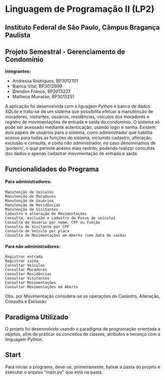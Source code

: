 # Linguagem de Programação II (LP2)
## Instituto Federal de São Paulo, Câmpus Bragança Paulista

## Projeto Semestral - Gerenciamento de Condomínio
**Integrantes:** 
- Andressa Rodrigues, BP3012701
- Bianca Vital, BP3012999
- Brendon Franco, BP3013227
- Matheus Munarão, BP3013251

A aplicação foi desenvolvida com a liguagem *Python* e banco de dados *SQLite* e trata-se de um sistema que possibilita efetuar a manutenção de moradores, visitantes, usuários, residências, veículos dos moradores e registro de movimentações de entrada e saída do condomínio. O sistema só pode ser acessado mediante autenticação, usando login e senha. Existem dois papéis de usuários para o sistema, como administrador que habilita acesso para todas as funções do sistema, incluindo cadastro, alteração, exclusão e consulta, e como não administrador, no caso denominamos de 'porteiro', o qual permite acesso mais restrito, podendo realizar consultas dos dados e apenas cadastrar movimentação de entrada e saída. 

## Funcionalidades do Programa
#### Para administradores:
    Manutenção de Veículos
    Manutenção de Moradores
    Manutenção de Usuários
    Manutenção de Residências
    Manutenção de Visitantes
    Cadastro e alteração de Movimentações
    Consulta, exclusão e cadastro de Posse de veículos
    Consulta de Usuário por nome, CPF ou função
    Consulta de Visitante por CPF
    Consulta de Veículo por placa
    Consulta de Movimentações em Aberto (sem data de saída)
    
#### Para não administradores:
    Registrar entrada
    Registrar saída
    Consultar Veículos
    Consultar Moradores
    Consultar Residências
    Consultar Visitantes
    Consultar Movimentações
    Consultar Movimentações em Aberto
    
Obs. por Movimentação considera-se as operações de Cadastro, Alteração, Consulta e Exclusão
## Paradigma Utilizado
O projeto foi desenvolvido usando o paradigma de programação orientada a objetos, afim de praticar os conceitos de classes, atributos e herança com a linguagem Python.

## Start
Para iniciar o programa, deve-se, primeiramente, baixar a pasta do projeto e executar o arquivo "main.py" que está na pasta. 